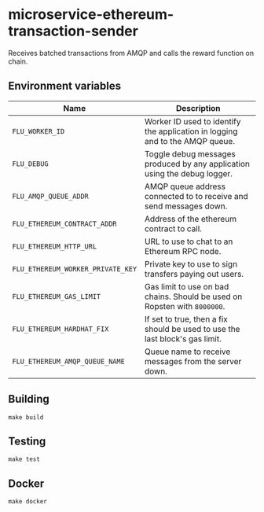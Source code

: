 
# microservice-ethereum-transaction-sender

Receives batched transactions from AMQP and calls the reward function
on chain.

## Environment variables

|               Name                |                                  Description
|-----------------------------------|-------------------------------------------------------------------------------|
| `FLU_WORKER_ID`                   | Worker ID used to identify the application in logging and to the AMQP queue.  |
| `FLU_DEBUG`                       | Toggle debug messages produced by any application using the debug logger.     |
| `FLU_AMQP_QUEUE_ADDR`             | AMQP queue address connected to to receive and send messages down.            |
| `FLU_ETHEREUM_CONTRACT_ADDR`      | Address of the ethereum contract to call.                                     |
| `FLU_ETHEREUM_HTTP_URL`           | URL to use to chat to an Ethereum RPC node.                                   |
| `FLU_ETHEREUM_WORKER_PRIVATE_KEY` | Private key to use to sign transfers paying out users.                        |
| `FLU_ETHEREUM_GAS_LIMIT`          | Gas limit to use on bad chains. Should be used on Ropsten with `8000000`.     |
| `FLU_ETHEREUM_HARDHAT_FIX`        | If set to true, then a fix should be used to use the last block's gas limit.  |
| `FLU_ETHEREUM_AMQP_QUEUE_NAME`    | Queue name to receive messages from the server down.                          |

## Building

    make build

## Testing

    make test

## Docker

    make docker
